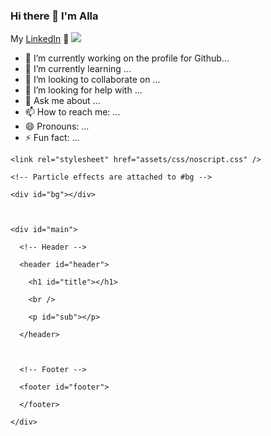 ### Hi there 👋 I'm Alla
My <a href="https://www.linkedin.com/in/alla-massorova-477551116/">LinkedIn</a> 💼
![](https://github.com/Arrrlekino/Arrrlekino/blob/main/hello001.gif)
<!--
<img src="https://github.com/Arrrlekino/Arrrlekino/raw/main/hello001.gif" width="100%"/>
https://github.com/Arrrlekino/Arrrlekino/blob/main/hello0012.gif.mp4

-->

<!--
**Arrrlekino/Arrrlekino** is a ✨ _special_ ✨ repository because its `README.md` (this file) appears on your GitHub profile.

Here are some ideas to get you started:
-->
- 🔭 I’m currently working on the profile for Github...
- 🌱 I’m currently learning ...
- 👯 I’m looking to collaborate on ...
- 🤔 I’m looking for help with ...
- 💬 Ask me about ...
- 📫 How to reach me: ...
- 😄 Pronouns: ...
- ⚡ Fun fact: ...






<head>

  <!-- Meta Tags -->

  <title>make it 🔥</title>

  <meta charset="utf-8" />

  <meta name="viewport" content="width=device-width, initial-scale=1, user-scalable=no" />



  <!-- Styles -->

  <link rel="stylesheet" href="assets/css/main.css" />



  <!-- TS Particle -->

  <script src="https://cdnjs.cloudflare.com/ajax/libs/tsparticles/1.17.8/tsparticles.min.js"

    integrity="sha512-JQh9uNSQnCT+cUNvDFrBWiNAO6+jmkjCIam2MbJmvZzI1JlBGHDu6KNfMHPf4WCkiIbumYQPGTjIVhmbBG+hMA=="

    crossorigin="anonymous"></script>



  <!-- TypeIt -->

  <script src="https://cdn.jsdelivr.net/npm/typeit@7.0.4/dist/typeit.min.js"></script>



  <!-- JS Disabled -->

  <noscript>

    <link rel="stylesheet" href="assets/css/noscript.css" />

  </noscript>

</head>



<body class="is-preload">

  <div id="wrapper">



    <!-- Particle effects are attached to #bg -->

    <div id="bg"></div>



    <div id="main">

      <!-- Header -->

      <header id="header">

        <h1 id="title"></h1>

        <br />

        <p id="sub"></p>

      </header>



      <!-- Footer -->

      <footer id="footer">

      </footer>

    </div>

  </div>



  <script>





    /***** MAKE YOUR CHANGES HERE	*****/



		/*****

			 *

			 * Text and Typing Effect START

       *

       * TypeIt is a pretty awesome typing effect library.

       *

       * You can edit the strings in the .type() functions if you just want to change the text.

       *

       * As you can see in the example below, they also take HTML.

       *

			 * If you want to do more advanced features, check out the TypeIt Docs for more info: https://typeitjs.com/

			 *

		*****/



    const title = new TypeIt("#title", {

      speed: 70,

      deleteSpeed: 20,

      startDelay: 750,

      nextStringDelay: 1000,

      waitUntilVisible: true,

      afterString: async (step, instance) => {

        instance.freeze();

        sub.unfreeze();

      }

    }).type("Have you ever wanted to have a <br/> 🔥 README graphic?").pause(250).delete()

      .type("Check out this code and add some <br/><span style='color: #FC8181;'>spice</span> to your repos!");



    const sub = new TypeIt("#sub", {

      speed: 40,

      deleteSpeed: 20,

      startDelay: 750,

      nextStringDelay: 1000,

      waitUntilVisible: true,

      afterString: async (step, instance) => {

        instance.freeze();

        title.unfreeze();

      }

    }).type("Yes please!").pause(500).delete()

      .type(`<a href="https://github.com/bleafman/spicy-readme-graphics">spicy-readme-graphics<a>`).pause(250).delete();



    title.go();



    /***** Text and Typing Effect END *****/



		/*****

		 *

		 * Particle Effect START

		 *

     * tsParticles .load function takes two arguements:

     * 1. the id of the element where it is going to attach the particle effect canvas (#bg in this case)

     * 2. a config for the particles

     *

     * Particle effects and visualizations are a pretty deep topic. I'd suggest using one of

     * the demo configs in the link below to start and tweaking them.

     *

     * Some demo configs for tsParticles: https://github.com/matteobruni/tsparticles

		 * Check out the tsParticle sDocs for more info: https://github.com/matteobruni/tsparticles

		 *

		 *

	  *****/



    tsParticles

      .load("bg", {

        fpsLimit: 60,

        backgroundMode: {

          enable: true,

          zIndex: 0

        },

        particles: {

          number: {

            value: 80,

            density: {

              enable: true,

              area: 800

            }

          },

          color: {

            value: "#ff0000",

            animation: {

              enable: true,

              speed: 20,

              sync: true

            }

          },

          stroke: {

            width: 0

          },

          opacity: {

            value: 0.5,

            random: false,

            animation: {

              enable: false,

              speed: 3,

              minimumValue: 0.1,

              sync: false

            }

          },

          size: {

            value: 3,

            random: true,

            animation: {

              enable: false,

              speed: 20,

              minimumValue: 0.1,

              sync: false

            }

          },

          links: {

            enable: true,

            distance: 100,

            color: "#ffffff",

            opacity: 0.4,

            width: 1

          },

          move: {

            enable: true,

            speed: 6,

            direction: "none",

            random: false,

            straight: false,

            outMode: "out",

            attract: {

              enable: false,

              rotateX: 600,

              rotateY: 1200

            }

          }

        },

        interactivity: {

          detectsOn: "canvas",

          events: {

            onHover: {

              enable: true,

              mode: "repulse"

            },

            onClick: {

              enable: true,

              mode: "push"

            },

            resize: true

          },

          modes: {

            grab: {

              distance: 400,

              links: {

                opacity: 1

              }

            },

            bubble: {

              distance: 400,

              size: 40,

              duration: 2,

              opacity: 0.8

            },

            repulse: {

              distance: 200

            },

            push: {

              quantity: 4

            },

            remove: {

              quantity: 2

            }

          }

        },

        detectRetina: true,

        background: {

          color: "2D3748",

          image: "",

          position: "50% 50%",

          repeat: "no-repeat",

          size: "cover"

        }

      })





    /***** Particle Effect END *****/





    // Peloading / Fade-in Effect



    window.onload = function () { document.body.classList.remove('is-preload'); }

    window.ontouchmove = function () { return false; }

    window.onorientationchange = function () { document.body.scrollTop = 0; }



  </script>

</body>



</html>
